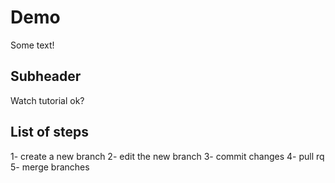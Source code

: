 # Demo


Some text!

## Subheader
Watch tutorial ok? 

## List of steps 
1- create a new branch 
2- edit the new branch
3- commit changes 
4- pull rq
5- merge branches